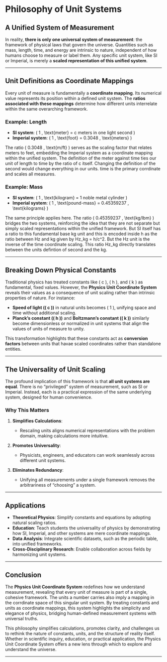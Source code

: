 # Philosophy of Unit Systems

## A Unified System of Measurement

In reality, **there is only one universal system of measurement**: the framework of physical laws that govern the universe. Quantities such as mass, length, time, and energy are intrinsic to nature, independent of how humans choose to measure or label them. Any specific unit system, like SI or Imperial, is merely a **scaled representation of this unified system**.

---

## Unit Definitions as Coordinate Mappings

Every unit of measure is fundamentally a **coordinate mapping**. Its numerical value represents its position within a defined unit system. The **ratios associated with these mappings** determine how different units interrelate within the same overarching framework.

### Example: Length

- **SI system**: \( 1 \, \text{meter} = c meters in one light second \)
- **Imperial system**: \( 1 \, \text{foot} = 0.3048 \, \text{meters} \)

The ratio \( 0.3048 \, \text{m/ft} \) serves as the scaling factor that relates meters to feet, embedding the Imperial system as a coordinate mapping within the unified system. The definition of the meter against time ties our unit of length to time by the ratio of c itself. Changing the definition of the second would change everything in our units. time is the primary corrdinate and scales all measures.

### Example: Mass

- **SI system**: \( 1 \, \text{kilogram} = 1 noble metal cylinder \)
- **Imperial system**: \( 1 \, \text{pound-mass} = 0.45359237 \, \text{kilograms} \)

The same principle applies here. The ratio \( 0.45359237 \, \text{kg/lbm} \) bridges the two systems, reinforcing the idea that they are not separate but simply scaled representations within the unified framework. But SI itself has a ratio to this fundamental base kg unit and this is encoded inside h as the ratio between Hz and kg given by Hz_kg = h/c^2. But the Hz unit is the inverse of the time coordinate scaling.  This ratio Hz_kg directly translates between the units defintion of second and the kg. 

---

## Breaking Down Physical Constants

Traditional physics has treated constants like \( c \), \( h \), and \( k \) as fundamental, fixed values. However, the **Physics Unit Coordinate System** reveals their values as a consequence of unit scaling rather than intrinsic properties of nature. For instance:

- **Speed of light (\( c \))** in natural units becomes \( 1 \), unifying space and time without additional scaling.
- **Planck’s constant (\( h \))** and **Boltzmann’s constant (\( k \))** similarly become dimensionless or normalized in unit systems that align the values of units of measure to unity.

This transformation highlights that these constants act as **conversion factors** between units that havae scaled coordinates rather than standalone entities.

---

## The Universality of Unit Scaling

The profound implication of this framework is that **all unit systems are equal**. There is no “privileged” system of measurement, such as SI or Imperial. Instead, each is a practical expression of the same underlying system, designed for human convenience.

### Why This Matters

1. **Simplifies Calculations**:
   - Rescaling units aligns numerical representations with the problem domain, making calculations more intuitive.

2. **Promotes Universality**:
   - Physicists, engineers, and educators can work seamlessly across different unit systems.

3. **Eliminates Redundancy**:
   - Unifying all measurements under a single framework removes the arbitrariness of “choosing” a system.

---

## Applications

- **Theoretical Physics**: Simplify constants and equations by adopting natural scaling ratios.
- **Education**: Teach students the universality of physics by demonstrating how SI, Imperial, and other systems are mere coordinate mappings.
- **Data Analysis**: Integrate scientific datasets, such as the periodic table, into unified frameworks.
- **Cross-Disciplinary Research**: Enable collaboration across fields by harmonizing unit systems.

---

## Conclusion

The **Physics Unit Coordinate System** redefines how we understand measurement, revealing that every unit of measure is part of a single, cohesive framework. The units a number carries also imply a mapping in the corrdinate space of this singular unit system. By treating constants and units as coordinate mappings, this system highlights the simplicity and elegance of physics, bridging human-defined measurement systems with universal truths.

This philosophy simplifies calculations, promotes clarity, and challenges us to rethink the nature of constants, units, and the structure of reality itself. Whether in scientific inquiry, education, or practical application, the Physics Unit Coordinate System offers a new lens through which to explore and understand the universe.

---

